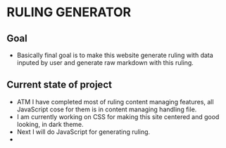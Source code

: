 # RULING GENERATOR

## Goal

- Basically final goal is to make this website generate ruling with data inputed by user and generate raw markdown with this ruling.

## Current state of project

- ATM I have completed most of ruling content managing features, all JavaScript cose for them is in content managing handling file.
- I am currently working on CSS for making this site centered and good looking, in dark theme.
- Next I will do JavaScript for generating ruling.
- 
